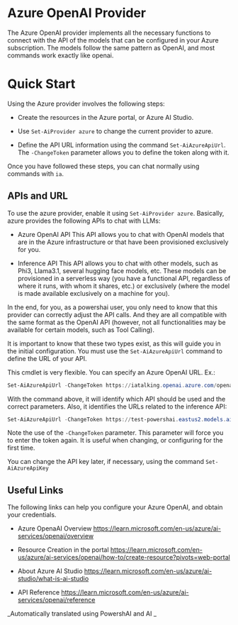 ﻿# Azure OpenAI Provider

The Azure OpenAI provider implements all the necessary functions to connect with the API of the models that can be configured in your Azure subscription.
The models follow the same pattern as OpenAI, and most commands work exactly like openai.

# Quick Start

Using the Azure provider involves the following steps:

- Create the resources in the Azure portal, or Azure AI Studio.



- Use `Set-AiProvider azure` to change the current provider to azure.
- Define the API URL information using the command `Set-AiAzureApiUrl`. The `-ChangeToken` parameter allows you to define the token along with it.

Once you have followed these steps, you can chat normally using commands with `ia`.


## APIs and URL

To use the azure provider, enable it using `Set-AiProvider azure`.
Basically, azure provides the following APIs to chat with LLMs:

- Azure OpenAI API
This API allows you to chat with OpenAI models that are in the Azure infrastructure or that have been provisioned exclusively for you.

- Inference API
This API allows you to chat with other models, such as Phi3, Llama3.1, several hugging face models, etc.
These models can be provisioned in a serverless way (you have a functional API, regardless of where it runs, with whom it shares, etc.) or exclusively (where the model is made available exclusively on a machine for you).

In the end, for you, as a powershai user, you only need to know that this provider can correctly adjust the API calls.
And they are all compatible with the same format as the OpenAI API (however, not all functionalities may be available for certain models, such as Tool Calling).

It is important to know that these two types exist, as this will guide you in the initial configuration.
You must use the `Set-AiAzureApiUrl` command to define the URL of your API.

This cmdlet is very flexible.
You can specify an Azure OpenAI URL. Ex.:

```powershell
Set-AiAzureApiUrl -ChangeToken https://iatalking.openai.azure.com/openai/deployments/gpt-4o-mini/chat/completions?api-version=2023-03-15-preview
```

With the command above, it will identify which API should be used and the correct parameters.
Also, it identifies the URLs related to the inference API:

```powershell
Set-AiAzureApiUrl -ChangeToken https://test-powershai.eastus2.models.ai.azure.com
```

Note the use of the `-ChangeToken` parameter.
This parameter will force you to enter the token again. It is useful when changing, or configuring for the first time.

You can change the API key later, if necessary, using the command `Set-AiAzureApiKey`


## Useful Links

The following links can help you configure your Azure OpenAI, and obtain your credentials.


- Azure OpenaAI Overview
https://learn.microsoft.com/en-us/azure/ai-services/openai/overview

- Resource Creation in the portal
https://learn.microsoft.com/en-us/azure/ai-services/openai/how-to/create-resource?pivots=web-portal

- About Azure AI Studio
https://learn.microsoft.com/en-us/azure/ai-studio/what-is-ai-studio

- API Reference
https://learn.microsoft.com/en-us/azure/ai-services/openai/reference


<!--PowershaiAiDocBlockStart-->
_Automatically translated using PowershAI and AI
_
<!--PowershaiAiDocBlockEnd-->
